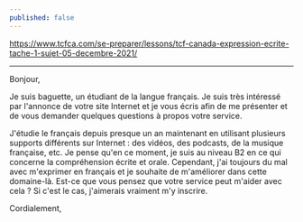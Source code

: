 ```yaml
---
published: false
---
```

https://www.tcfca.com/se-preparer/lessons/tcf-canada-expression-ecrite-tache-1-sujet-05-decembre-2021/

---

Bonjour,

Je suis baguette, un étudiant de la langue français. Je suis très intéressé par l'annonce de votre site Internet et je vous écris afin de me présenter et de vous demander quelques questions à propos votre service.

J'étudie le français depuis presque un an maintenant en utilisant plusieurs supports différents sur Internet : des vidéos, des podcasts, de la musique française, etc. Je pense qu'en ce moment, je suis au niveau B2 en ce qui concerne la compréhension écrite et orale. Cependant, j'ai toujours du mal avec m'exprimer en français et je souhaite de m'améliorer dans cette domaine-là. Est-ce que vous pensez que votre service peut m'aider avec cela ? Si c'est le cas, j'aimerais vraiment m'y inscrire.

Cordialement,
